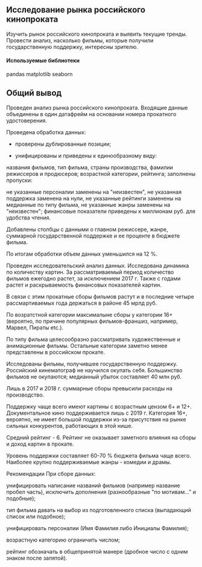 ## Исследование рынка российского кинопроката

Изучить рынок российского кинопроката и выявить текущие тренды.  
Провести анализ, насколько  фильмы, которые получили государственную поддержку, интересны зрителю. 

#### Используемые библиотеки
pandas matplotlib seaborn

## Общий вывод

Проведен анализ рынка российского кинопроката. Входящие данные объединены в один датафрейм на основании номера прокатного удостоверения.

Проведена обработка данных:
* проверены дублированные позиции;

* унифицированы и приведены к единообразному виду:

названия фильмов,
тип фильма,
страны производства,
фамилии режиссеров и продюсеров;
возрастной категории,
рейтинга;
заполнены пропуски:

не указанные персоналии заменены на "неизвестен",
не указанная поддержка заменена на нули,
не указанные рейтинги заменены на медианные по типу фильма,
не указанные жанры заменены на "неизвестен";
финансовые показатели приведены к миллионам руб. для удобства чтения.

Добавлены столбцы с данными о главном режиссере, жанре, суммарной государственной поддержке и ее проценте в бюджете фильма.

По итогам обработки объем данных уменьшился на 12 %.

Проведен исследовательский анализ данных.
Исследована динамика по количеству картин. За рассматриваемый период количество фильмов ежегодно растет, за исключением 2017 г. Также с годами растет и раскрываемость финансовых показателей картин.

В связи с этим прокатные сборы фильмов растут и в последние четыре рассмартиваемых года держаться в районе 45 мрлд руб.

По возратстной категории максималыне сборы у категории 16+ (вероятно, по причине популярных фильмов-франшиз, например, Марвел, Пираты etc.).

По типу фильма целесообразно рассматривать художественные и анимационные фильмы. Остальные категории заметно менее представлены в российском прокате.

Исследованы фильмы, получившее государственную поддержку.
Российский кинематограф не научился окупать себя. Большинство фильмов не окупаются; медианный убыток составляет 40 млн руб.

Лишь в 2017 и 2018 г. суммарные сборы превысили расходы на производство.

Поддержку чаще всего имеют картины с возрастным цензом 6+ и 12+. Документальное кино поддерживается лишь с 2019 г. Категория 16+, вероятно, не имеет большой поддержки из-за присутствия на рынке сильных конкурентов, работающих в этой нише.

Средний рейтинг - 6. Рейтинг не оказывает заметного влияния на сборы и доход картин в прокате.

Уровень поддержки составляет 60-70 % бюджета фильма чаще всего. Наиболее крупно поддерживаемые жанры - комедии и драмы.

Рекомендации
При сборе данных:

унифицировать написание названий фильмов (например название пробел часть), исключить дополнения (разнообразные "по мотивам..." и подобные);

тип фильма давать на выбор из подготовленного списка (выпадающий список или подобное);

унифицировать персоналии (Имя Фамилия либо Инициалы Фамилия);

возрастную категорию ограничить числом;

рейтинг обозначать в общепринятой манере (дробное число с одним знаком после запятой).